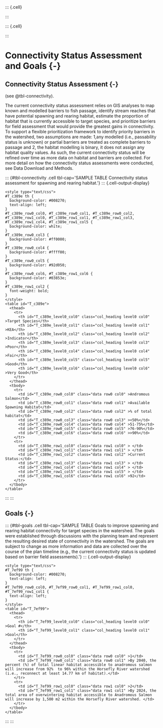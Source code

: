 ::: {.cell}

:::

::: {.cell}

:::











# Connectivity Status Assessment and Goals {-}

## Connectivity Status Assessment {-}

(see @tbl-connectivity).

The current connectivity status assessment relies on GIS analyses to map known and modelled barriers to fish passage, identify stream reaches that have potential spawning and rearing habitat, estimate the proportion of habitat that is currently accessible to target species, and prioritize barriers for field assessment that would provide the greatest gains in connectivity. To support a flexible prioritization framework to identify priority barriers in the watershed, two assumptions are made: 1,any modelled (i.e., passability status is unknown) or partial barriers are treated as complete barriers to passage and 2, the habitat modelling is binary, it does not assign any habitat quality values. As such, the current connectivity status will be refined over time as more data on habitat and barriers are collected. For more detail on how the connectivity status assessments were conducted, see Data Download and Methods. 











::: {#tbl-connectivity .cell tbl-cap='SAMPLE TABLE Connectivity status assessment for spawning and rearing habitat.'}
::: {.cell-output-display}


```{=html}
<style type="text/css">
#T_c389e th {
  background-color: #008270;
  text-align: left;
}
#T_c389e_row0_col0, #T_c389e_row0_col1, #T_c389e_row0_col2, #T_c389e_row1_col0, #T_c389e_row1_col1, #T_c389e_row1_col3, #T_c389e_row1_col4, #T_c389e_row1_col5 {
  background-color: white;
}
#T_c389e_row0_col3 {
  background-color: #ff0000;
}
#T_c389e_row0_col4 {
  background-color: #ffff00;
}
#T_c389e_row0_col5 {
  background-color: #92d050;
}
#T_c389e_row0_col6, #T_c389e_row1_col6 {
  background-color: #03853e;
}
#T_c389e_row1_col2 {
  font-weight: bold;
}
</style>
<table id="T_c389e">
  <thead>
    <tr>
      <th id="T_c389e_level0_col0" class="col_heading level0 col0" >Target Species</th>
      <th id="T_c389e_level0_col1" class="col_heading level0 col1" >KEA</th>
      <th id="T_c389e_level0_col2" class="col_heading level0 col2" >Indicator</th>
      <th id="T_c389e_level0_col3" class="col_heading level0 col3" >Poor</th>
      <th id="T_c389e_level0_col4" class="col_heading level0 col4" >Fair</th>
      <th id="T_c389e_level0_col5" class="col_heading level0 col5" >Good</th>
      <th id="T_c389e_level0_col6" class="col_heading level0 col6" >Very Good</th>
    </tr>
  </thead>
  <tbody>
    <tr>
      <td id="T_c389e_row0_col0" class="data row0 col0" >Andromous Salmon</td>
      <td id="T_c389e_row0_col1" class="data row0 col1" >Available Spawning Habitat</td>
      <td id="T_c389e_row0_col2" class="data row0 col2" >% of total habitat</td>
      <td id="T_c389e_row0_col3" class="data row0 col3" ><50%</td>
      <td id="T_c389e_row0_col4" class="data row0 col4" >51-75%</td>
      <td id="T_c389e_row0_col5" class="data row0 col5" >76-90%</td>
      <td id="T_c389e_row0_col6" class="data row0 col6" >>90%</td>
    </tr>
    <tr>
      <td id="T_c389e_row1_col0" class="data row1 col0" > </td>
      <td id="T_c389e_row1_col1" class="data row1 col1" > </td>
      <td id="T_c389e_row1_col2" class="data row1 col2" >Current Status:</td>
      <td id="T_c389e_row1_col3" class="data row1 col3" > </td>
      <td id="T_c389e_row1_col4" class="data row1 col4" > </td>
      <td id="T_c389e_row1_col5" class="data row1 col5" > </td>
      <td id="T_c389e_row1_col6" class="data row1 col6" >92</td>
    </tr>
  </tbody>
</table>

```


:::
:::












## Goals {-}












::: {#tbl-goals .cell tbl-cap='SAMPLE TABLE Goals to improve spawning and rearing habitat connectivity for target species in the watershed. The goals were established through discussions with the planning team and represent the resulting desired state of connectivity in the watershed. The goals are subject to change as more information and data are collected over the course of the plan timeline (e.g., the current connectivity status is updated based on barrier field assessments).'}
::: {.cell-output-display}


```{=html}
<style type="text/css">
#T_7ef99 th {
  background-color: #008270;
  text-align: left;
}
#T_7ef99_row0_col0, #T_7ef99_row0_col1, #T_7ef99_row1_col0, #T_7ef99_row1_col1 {
  text-align: left;
}
</style>
<table id="T_7ef99">
  <thead>
    <tr>
      <th id="T_7ef99_level0_col0" class="col_heading level0 col0" >Goal #</th>
      <th id="T_7ef99_level0_col1" class="col_heading level0 col1" >Goal</th>
    </tr>
  </thead>
  <tbody>
    <tr>
      <td id="T_7ef99_row0_col0" class="data row0 col0" >1</td>
      <td id="T_7ef99_row0_col1" class="data row0 col1" >By 2040, the percent (%) of total linear habitat accessible to anadromous salmon will increase from 92%  to 96% within the Horsefly River watershed (i.e., reconnect at least 14.77 km of habitat).</td>
    </tr>
    <tr>
      <td id="T_7ef99_row1_col0" class="data row1 col0" >2</td>
      <td id="T_7ef99_row1_col1" class="data row1 col1" >By 2024, the total area of overwintering habitat accessible to Anadromous Salmon will increase by 1,500 m2 within the Horsefly River watershed. </td>
    </tr>
  </tbody>
</table>

```


:::
:::
